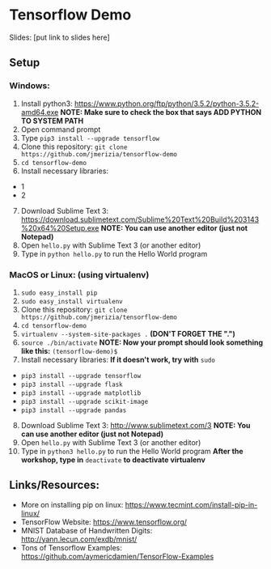 # Tensorflow Demo

Slides: [put link to slides here]

## Setup

### Windows:

1. Install python3: https://www.python.org/ftp/python/3.5.2/python-3.5.2-amd64.exe
**NOTE: Make sure to check the box that says ADD PYTHON TO SYSTEM PATH**
2. Open command prompt
3. Type `pip3 install --upgrade tensorflow`
4. Clone this repository: `git clone https://github.com/jmerizia/tensorflow-demo`
5. `cd tensorflow-demo`
6. Install necessary libraries:
- 1
- 2
7. Download Sublime Text 3: https://download.sublimetext.com/Sublime%20Text%20Build%203143%20x64%20Setup.exe
**NOTE: You can use another editor (just not Notepad)**
8. Open `hello.py` with Sublime Text 3 (or another editor)
9. Type in `python hello.py` to run the Hello World program

### MacOS or Linux: (using virtualenv)
1. `sudo easy_install pip`
2. `sudo easy_install virtualenv`
3. Clone this repository: `git clone https://github.com/jmerizia/tensorflow-demo`
4. `cd tensorflow-demo`
5. `virtualenv --system-site-packages .` **(DON'T FORGET THE ".")**
6. `source ./bin/activate`
**NOTE: Now your prompt should look something like this:** `(tensorflow-demo)$`
7. Install necessary libraries: **If it doesn't work, try with** `sudo`
- `pip3 install --upgrade tensorflow`
- `pip3 install --upgrade flask`
- `pip3 install --upgrade matplotlib`
- `pip3 install --upgrade scikit-image`
- `pip3 install --upgrade pandas`
8. Download Sublime Text 3: http://www.sublimetext.com/3
**NOTE: You can use another editor (just not Notepad)**
9. Open `hello.py` with Sublime Text 3 (or another editor)
10. Type in `python3 hello.py` to run the Hello World program
**After the workshop, type in** `deactivate` **to deactivate virtualenv**

## Links/Resources:

- More on installing pip on linux:
https://www.tecmint.com/install-pip-in-linux/
- TensorFlow Website:
https://www.tensorflow.org/
- MNIST Database of Handwritten Digits:
http://yann.lecun.com/exdb/mnist/
- Tons of Tensorflow Examples:
https://github.com/aymericdamien/TensorFlow-Examples
